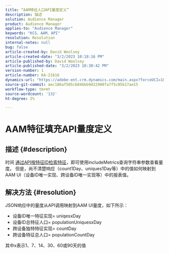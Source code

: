 ```yaml
---
title: “AAM特征人口API量度定义”
description: 描述
solution: Audience Manager
product: Audience Manager
applies-to: "Audience Manager"
keywords: "KCS、AAM、API"
resolution: Resolution
internal-notes: null
bug: false
article-created-by: David Woolsey
article-created-date: "3/2/2023 10:18:16 PM"
article-published-by: David Woolsey
article-published-date: "3/2/2023 10:30:42 PM"
version-number: 1
article-number: KA-21616
dynamics-url: "https://adobe-ent.crm.dynamics.com/main.aspx?forceUCI=1&pagetype=entityrecord&etn=knowledgearticle&id=85960b1a-48b9-ed11-83fe-6045bd006d92"
source-git-commit: aec186af505cb846bb9d22900fa7f5c05b17ae15
workflow-type: tm+mt
source-wordcount: '132'
ht-degree: 2%

---
```


# AAM特征填充API量度定义

## 描述 {#description}

时间 [通过API按特征ID检索特征](https://bank.demdex.com/portal/swagger/index.html#/Traits%20API/get_traits__sid_)，即可使用includeMetrics查询字符串参数查看量度。 但是，尚不清楚响应（count1Day、uniques1Day等）中的值如何映射到AAM UI（设备ID唯一实现、跨设备ID唯一实现等）中的报表值。 

## 解决方法 {#resolution}


JSON响应中的量度从API调用映射到AAM UI量度，如下所示：

- 设备ID唯一特征实现= uniqesxDay
- 设备ID总特征人口= populationUniquesxDay
- 跨设备独特特征实现= countDay
- 跨设备特征总人口= populationCountDay


其中x表示1、7、14、30、60或90天的值
